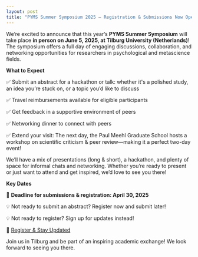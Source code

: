 ```yaml
---
layout: post
title: "PYMS Summer Symposium 2025 – Registration & Submissions Now Open!"
---
```


We’re excited to announce that this year’s **PYMS Summer Symposium** will take place **in person on June 5, 2025, at Tilburg University (Netherlands)**! The symposium offers a full day of engaging discussions, collaboration, and networking opportunities for researchers in psychological and metascience fields.

**What to Expect**

✅ Submit an abstract for a hackathon or talk: whether it's a polished study, an idea you’re stuck on, or a topic you’d like to discuss

✅ Travel reimbursements available for eligible participants

✅ Get feedback in a supportive environment of peers

✅ Networking dinner to connect with peers

✅ Extend your visit: The next day, the Paul Meehl Graduate School hosts a workshop on scientific criticism & peer review—making it a perfect two-day event!

We’ll have a mix of presentations (long & short), a hackathon, and plenty of space for informal chats and networking. Whether you’re ready to present or just want to attend and get inspired, we’d love to see you there!

**Key Dates**

📅 **Deadline for submissions & registration: April 30, 2025**

💡 Not ready to submit an abstract? Register now and submit later!

💡 Not ready to register? Sign up for updates instead!

🔗 [Register & Stay Updated](https://forms.gle/NtkeVLpk91qrmmW66)

Join us in Tilburg and be part of an inspiring academic exchange! We look forward to seeing you there.




